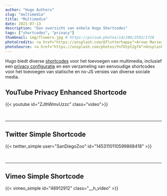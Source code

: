 ```yaml
---
author: "Hugo Authors"
slug: "multimedia"
title: "Multimedia"
date: 2021-07-13
description: "Een overzicht van enkele Hugo Shortcodes"
tags: ["shortcodes", "privacy"]
thumbnail: img/flowers.jpg # https://picsum.photos/id/106/2592/1728
photoCredits: <a href="https://unsplash.com/@flutterhappy">Arvee Marie</a>
photoSource: <a href="https://unsplash.com/photos/YnfGtpt2gf4">Unsplash</a>
---
```


Hugo biedt diverse [shortcodes](https://gohugo.io/content-management/shortcodes/#use-hugos-built-in-shortcodes) voor het toevoegen van multimedia, inclusief een [privacy configuratie](https://gohugo.io/about/hugo-and-gdpr/) en een verzameling van eenvoudige shortcodes voor het toevoegen van statische en no-JS versies van diverse sociale media.

## <!--more-->

## YouTube Privacy Enhanced Shortcode

{{< youtube id="ZJthWmvUzzc" class="video">}}

<br>

---

## Twitter Simple Shortcode

{{< twitter_simple user="SanDiegoZoo" id="1453110110599868418" >}}

<br>

---

## Vimeo Simple Shortcode

{{< vimeo_simple id="48912912" class="__h_video" >}}
